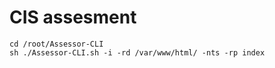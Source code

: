 # CIS assesment


```
cd /root/Assessor-CLI
sh ./Assessor-CLI.sh -i -rd /var/www/html/ -nts -rp index
```
